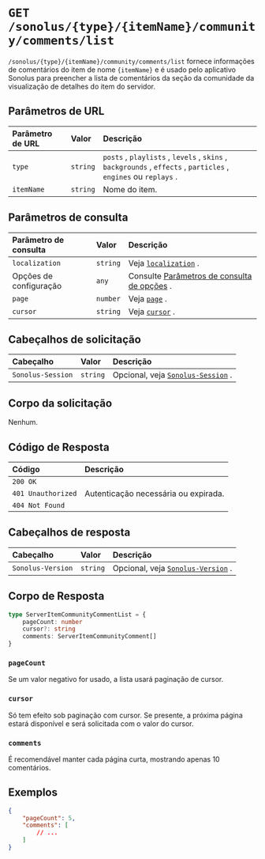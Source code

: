 # `GET /sonolus/{type}/{itemName}/community/comments/list`

`/sonolus/{type}/{itemName}/community/comments/list` fornece informações de comentários do item de nome `{itemName}` e é usado pelo aplicativo Sonolus para preencher a lista de comentários da seção da comunidade da visualização de detalhes do item do servidor.

## Parâmetros de URL

Parâmetro de URL | Valor | Descrição
:-- | :-- | :--
`type` | `string` | `posts` , `playlists` , `levels` , `skins` , `backgrounds` , `effects` , `particles` , `engines` ou `replays` .
`itemName` | `string` | Nome do item.

## Parâmetros de consulta

Parâmetro de consulta | Valor | Descrição
:-- | :-- | :--
`localization` | `string` | Veja [`localization`](../query-parameters/localization) .
Opções de configuração | `any` | Consulte [Parâmetros de consulta de opções](../query-parameters/options-query-parameters) .
`page` | `number` | Veja [`page`](../query-parameters/page) .
`cursor` | `string` | Veja [`cursor`](../query-parameters/cursor) .

## Cabeçalhos de solicitação

Cabeçalho | Valor | Descrição
:-- | :-- | :--
`Sonolus-Session` | `string` | Opcional, veja [`Sonolus-Session`](../headers/sonolus-session) .

## Corpo da solicitação

Nenhum.

## Código de Resposta

Código | Descrição
:-- | :--
`200 OK` |
`401 Unauthorized` | Autenticação necessária ou expirada.
`404 Not Found` |

## Cabeçalhos de resposta

Cabeçalho | Valor | Descrição
:-- | :-- | :--
`Sonolus-Version` | `string` | Opcional, veja [`Sonolus-Version`](../headers/sonolus-version) .

## Corpo de Resposta

```ts
type ServerItemCommunityCommentList = {
    pageCount: number
    cursor?: string
    comments: ServerItemCommunityComment[]
}
```

### `pageCount`

Se um valor negativo for usado, a lista usará paginação de cursor.

### `cursor`

Só tem efeito sob paginação com cursor. Se presente, a próxima página estará disponível e será solicitada com o valor do cursor.

### `comments`

É recomendável manter cada página curta, mostrando apenas 10 comentários.

## Exemplos

```json
{
    "pageCount": 5,
    "comments": [
        // ...
    ]
}
```
